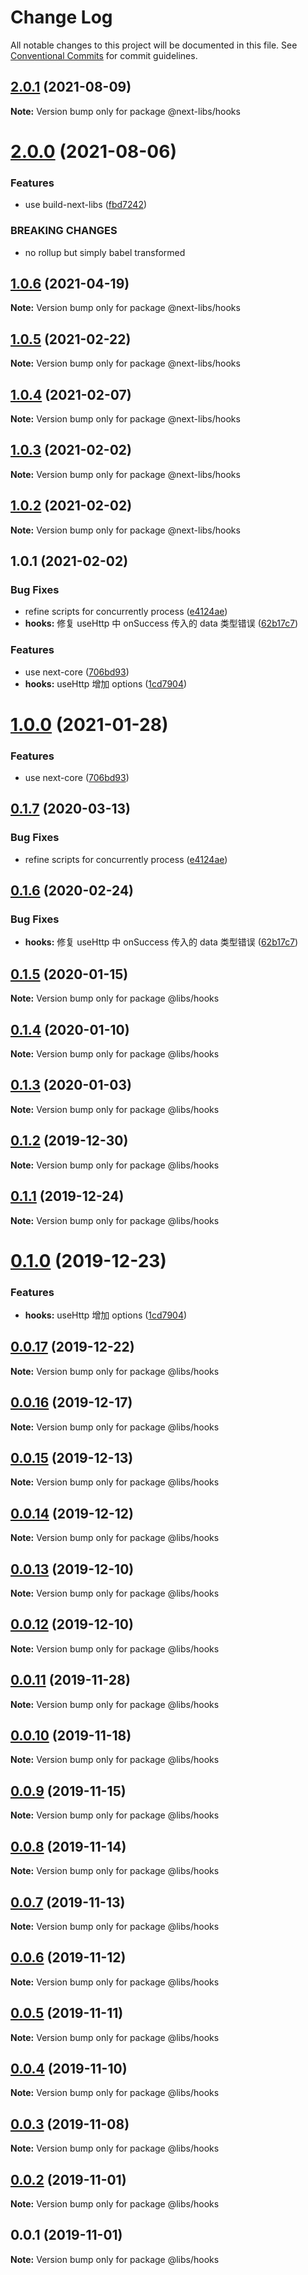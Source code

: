 # Change Log

All notable changes to this project will be documented in this file.
See [Conventional Commits](https://conventionalcommits.org) for commit guidelines.

## [2.0.1](https://github.com/easyops-cn/next-libs/compare/@next-libs/hooks@2.0.0...@next-libs/hooks@2.0.1) (2021-08-09)

**Note:** Version bump only for package @next-libs/hooks

# [2.0.0](https://github.com/easyops-cn/next-libs/compare/@next-libs/hooks@1.0.6...@next-libs/hooks@2.0.0) (2021-08-06)

### Features

- use build-next-libs ([fbd7242](https://github.com/easyops-cn/next-libs/commit/fbd724251174363ac27974b1804ee5d56d6e3d7c))

### BREAKING CHANGES

- no rollup but simply babel transformed

## [1.0.6](https://github.com/easyops-cn/next-libs/compare/@next-libs/hooks@1.0.5...@next-libs/hooks@1.0.6) (2021-04-19)

**Note:** Version bump only for package @next-libs/hooks

## [1.0.5](https://github.com/easyops-cn/next-libs/compare/@next-libs/hooks@1.0.3...@next-libs/hooks@1.0.5) (2021-02-22)

**Note:** Version bump only for package @next-libs/hooks

## [1.0.4](https://github.com/easyops-cn/next-libs/compare/@next-libs/hooks@1.0.3...@next-libs/hooks@1.0.4) (2021-02-07)

**Note:** Version bump only for package @next-libs/hooks

## [1.0.3](https://github.com/easyops-cn/next-libs/compare/@next-libs/hooks@1.0.2...@next-libs/hooks@1.0.3) (2021-02-02)

**Note:** Version bump only for package @next-libs/hooks

## [1.0.2](https://github.com/easyops-cn/next-libs/compare/@next-libs/hooks@1.0.1...@next-libs/hooks@1.0.2) (2021-02-02)

**Note:** Version bump only for package @next-libs/hooks

## 1.0.1 (2021-02-02)

### Bug Fixes

- refine scripts for concurrently process ([e4124ae](https://github.com/easyops-cn/next-libs/commit/e4124ae))
- **hooks:** 修复 useHttp 中 onSuccess 传入的 data 类型错误 ([62b17c7](https://github.com/easyops-cn/next-libs/commit/62b17c7))

### Features

- use next-core ([706bd93](https://github.com/easyops-cn/next-libs/commit/706bd93))
- **hooks:** useHttp 增加 options ([1cd7904](https://github.com/easyops-cn/next-libs/commit/1cd7904))

# [1.0.0](https://git.easyops.local/anyclouds/next-libs/compare/@libs/hooks@0.1.7...@libs/hooks@1.0.0) (2021-01-28)

### Features

- use next-core ([706bd93](https://git.easyops.local/anyclouds/next-libs/commits/706bd93))

## [0.1.7](https://git.easyops.local/anyclouds/next-libs/compare/@libs/hooks@0.1.6...@libs/hooks@0.1.7) (2020-03-13)

### Bug Fixes

- refine scripts for concurrently process ([e4124ae](https://git.easyops.local/anyclouds/next-libs/commits/e4124ae))

## [0.1.6](https://git.easyops.local/anyclouds/next-libs/compare/@libs/hooks@0.1.5...@libs/hooks@0.1.6) (2020-02-24)

### Bug Fixes

- **hooks:** 修复 useHttp 中 onSuccess 传入的 data 类型错误 ([62b17c7](https://git.easyops.local/anyclouds/next-libs/commits/62b17c7))

## [0.1.5](https://git.easyops.local/anyclouds/next-libs/compare/@libs/hooks@0.1.4...@libs/hooks@0.1.5) (2020-01-15)

**Note:** Version bump only for package @libs/hooks

## [0.1.4](https://git.easyops.local/anyclouds/next-libs/compare/@libs/hooks@0.1.3...@libs/hooks@0.1.4) (2020-01-10)

**Note:** Version bump only for package @libs/hooks

## [0.1.3](https://git.easyops.local/anyclouds/next-libs/compare/@libs/hooks@0.1.2...@libs/hooks@0.1.3) (2020-01-03)

**Note:** Version bump only for package @libs/hooks

## [0.1.2](https://git.easyops.local/anyclouds/next-libs/compare/@libs/hooks@0.1.1...@libs/hooks@0.1.2) (2019-12-30)

**Note:** Version bump only for package @libs/hooks

## [0.1.1](https://git.easyops.local/anyclouds/next-libs/compare/@libs/hooks@0.1.0...@libs/hooks@0.1.1) (2019-12-24)

**Note:** Version bump only for package @libs/hooks

# [0.1.0](https://git.easyops.local/anyclouds/next-libs/compare/@libs/hooks@0.0.17...@libs/hooks@0.1.0) (2019-12-23)

### Features

- **hooks:** useHttp 增加 options ([1cd7904](https://git.easyops.local/anyclouds/next-libs/commits/1cd7904))

## [0.0.17](https://git.easyops.local/anyclouds/next-libs/compare/@libs/hooks@0.0.16...@libs/hooks@0.0.17) (2019-12-22)

**Note:** Version bump only for package @libs/hooks

## [0.0.16](https://git.easyops.local/anyclouds/next-libs/compare/@libs/hooks@0.0.15...@libs/hooks@0.0.16) (2019-12-17)

**Note:** Version bump only for package @libs/hooks

## [0.0.15](https://git.easyops.local/anyclouds/next-libs/compare/@libs/hooks@0.0.14...@libs/hooks@0.0.15) (2019-12-13)

**Note:** Version bump only for package @libs/hooks

## [0.0.14](https://git.easyops.local/anyclouds/next-libs/compare/@libs/hooks@0.0.13...@libs/hooks@0.0.14) (2019-12-12)

**Note:** Version bump only for package @libs/hooks

## [0.0.13](https://git.easyops.local/anyclouds/next-libs/compare/@libs/hooks@0.0.12...@libs/hooks@0.0.13) (2019-12-10)

**Note:** Version bump only for package @libs/hooks

## [0.0.12](https://git.easyops.local/anyclouds/next-libs/compare/@libs/hooks@0.0.11...@libs/hooks@0.0.12) (2019-12-10)

**Note:** Version bump only for package @libs/hooks

## [0.0.11](https://git.easyops.local/anyclouds/next-libs/compare/@libs/hooks@0.0.10...@libs/hooks@0.0.11) (2019-11-28)

**Note:** Version bump only for package @libs/hooks

## [0.0.10](https://git.easyops.local/anyclouds/next-libs/compare/@libs/hooks@0.0.9...@libs/hooks@0.0.10) (2019-11-18)

**Note:** Version bump only for package @libs/hooks

## [0.0.9](https://git.easyops.local/anyclouds/next-libs/compare/@libs/hooks@0.0.8...@libs/hooks@0.0.9) (2019-11-15)

**Note:** Version bump only for package @libs/hooks

## [0.0.8](https://git.easyops.local/anyclouds/next-libs/compare/@libs/hooks@0.0.7...@libs/hooks@0.0.8) (2019-11-14)

**Note:** Version bump only for package @libs/hooks

## [0.0.7](https://git.easyops.local/anyclouds/next-libs/compare/@libs/hooks@0.0.6...@libs/hooks@0.0.7) (2019-11-13)

**Note:** Version bump only for package @libs/hooks

## [0.0.6](https://git.easyops.local/anyclouds/next-libs/compare/@libs/hooks@0.0.5...@libs/hooks@0.0.6) (2019-11-12)

**Note:** Version bump only for package @libs/hooks

## [0.0.5](https://git.easyops.local/anyclouds/next-libs/compare/@libs/hooks@0.0.4...@libs/hooks@0.0.5) (2019-11-11)

**Note:** Version bump only for package @libs/hooks

## [0.0.4](https://git.easyops.local/anyclouds/next-libs/compare/@libs/hooks@0.0.3...@libs/hooks@0.0.4) (2019-11-10)

**Note:** Version bump only for package @libs/hooks

## [0.0.3](https://git.easyops.local/anyclouds/next-libs/compare/@libs/hooks@0.0.2...@libs/hooks@0.0.3) (2019-11-08)

**Note:** Version bump only for package @libs/hooks

## [0.0.2](https://git.easyops.local/anyclouds/next-libs/compare/@libs/hooks@0.0.1...@libs/hooks@0.0.2) (2019-11-01)

**Note:** Version bump only for package @libs/hooks

## 0.0.1 (2019-11-01)

**Note:** Version bump only for package @libs/hooks

